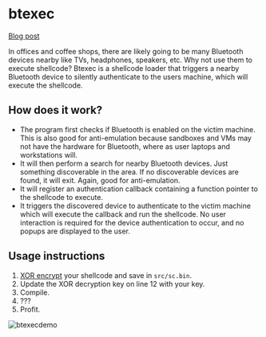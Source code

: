 # btexec

[Blog post](https://blog.shellntel.com/p/executing-shellcode-via-bluetooth-device-authentication)

In offices and coffee shops, there are likely going to be many Bluetooth devices nearby like TVs, headphones, speakers, etc. Why not use them to execute shellcode? Btexec is a shellcode loader that triggers a nearby Bluetooth device to silently authenticate to the users machine, which will execute the shellcode.

## How does it work?
* The program first checks if Bluetooth is enabled on the victim machine. This is also good for anti-emulation because sandboxes and VMs may not have the hardware for Bluetooth, where as user laptops and workstations will.
* It will then perform a search for nearby Bluetooth devices. Just something discoverable in the area. If no discoverable devices are found, it will exit. Again, good for anti-emulation.
* It will register an authentication callback containing a function pointer to the shellcode to execute.
* It triggers the discovered device to authenticate to the victim machine which will execute the callback and run the shellcode. No user interaction is required for the device authentication to occur, and no popups are displayed to the user.


## Usage instructions
1. [XOR encrypt](https://github.com/djackreuter/shellcode-encryption) your shellcode and save in `src/sc.bin`.
2. Update the XOR decryption key on line 12 with your key.
3. Compile.
4. ???
5. Profit.

![btexecdemo](https://github.com/user-attachments/assets/f5919539-8c03-412c-b4a3-056775e2f739)
